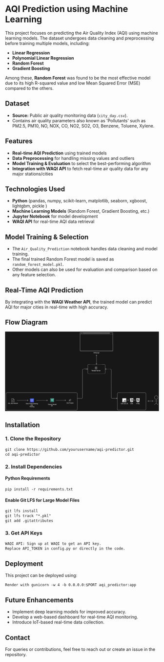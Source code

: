 # AQI Prediction using Machine Learning

This project focuses on predicting the Air Quality Index (AQI) using machine learning models. The dataset undergoes data cleaning and preprocessing before training multiple models, including:

- **Linear Regression**
- **Polynomial Linear Regression**
- **Random Forest**
- **Gradient Boosting**

Among these, **Random Forest** was found to be the most effective model due to its high R-squared value and low Mean Squared Error (MSE) compared to the others.

## Dataset
- **Source:** Public air quality monitoring data (`city_day.csv`).
- Contains air quality parameters also known as 'Pollutants' such as PM2.5, PM10, NO, NOX, CO, NO2, SO2, O3, Benzene, Toluene, Xylene.


## Features
- **Real-time AQI Prediction** using trained models
- **Data Preprocessing** for handling missing values and outliers
- **Model Training & Evaluation** to select the best-performing algorithm
- **Integration with WAQI API** to fetch real-time air quality data for any major stations/cities

## Technologies Used
- **Python** (pandas, numpy, scikit-learn, matplotlib, seaborn, xgboost, lightgbm, pickle )
- **Machine Learning Models** (Random Forest, Gradient Boosting, etc.)
- **Jupyter Notebook** for model development
- **WAQI API** for real-time AQI data retrieval

## Model Training & Selection
- The `Air_Quality_Prediction` notebook handles data cleaning and model training.
- The final trained Random Forest model is saved as `random_forest_model.pkl`.
- Other models can also be used for evaluation and comparison based on any feature selection.

## Real-Time AQI Prediction
By integrating with the **WAQI Weather API**, the trained model can predict AQI for major cities in real-time with high accuracy.

## Flow Diagram

![Flow Diagram](images/Diagram.png)


## Installation

### 1. Clone the Repository

    git clone https://github.com/yourusername/aqi-predictor.git
    cd aqi-predictor

### 2. Install Dependencies
#### Python Requirements
    pip install -r requirements.txt

#### Enable Git LFS for Large Model Files
    git lfs install
    git lfs track "*.pkl"
    git add .gitattributes

### 3. Get API Keys

    WAQI API: Sign up at WAQI to get an API key.
    Replace API_TOKEN in config.py or directly in the code.
    

## Deployment

This project can be deployed using:
   
    Render with gunicorn -w 4 -b 0.0.0.0:$PORT aqi_predictor:app


## Future Enhancements
- Implement deep learning models for improved accuracy.
- Develop a web-based dashboard for real-time AQI monitoring.
- Introduce IoT-based real-time data collection.

## Contact
For queries or contributions, feel free to reach out or create an issue in the repository.

